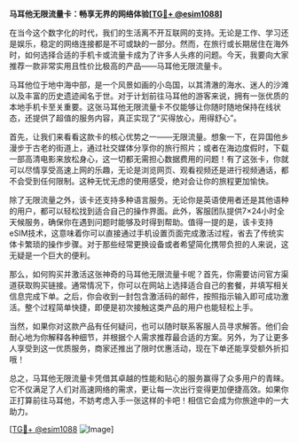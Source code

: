 **马耳他无限流量卡：畅享无界的网络体验[[TG💪+ @esim1088](https://t.me/s/esim1088)]**

在当今这个数字化的时代，我们的生活离不开互联网的支持。无论是工作、学习还是娱乐，稳定的网络连接都是不可或缺的一部分。然而，在旅行或长期居住在海外时，如何选择合适的手机卡或流量卡成为了许多人头疼的问题。今天，我要向大家推荐一款非常实用且性价比极高的产品——马耳他无限流量卡。

马耳他位于地中海中部，是一个风景如画的小岛国，以其清澈的海水、迷人的沙滩以及丰富的历史遗迹闻名于世。对于计划前往马耳他的游客来说，拥有一张优质的本地手机卡至关重要。这张马耳他无限流量卡不仅能够让你随时随地保持在线状态，还提供了超值的服务内容，真正实现了“买得放心，用得舒心”。

首先，让我们来看看这款卡的核心优势之一——无限流量。想象一下，在异国他乡漫步于古老的街道上，通过社交媒体分享你的旅行照片；或者在海边度假时，下载一部高清电影来放松身心，这一切都无需担心数据费用的问题！有了这张卡，你就可以尽情享受高速上网的乐趣，无论是浏览网页、观看视频还是进行视频通话，都不会受到任何限制。这种无忧无虑的使用感受，绝对会让你的旅程更加愉快。

除了无限流量之外，该卡还支持多种语言服务。无论你是英语使用者还是其他语种的用户，都可以轻松找到适合自己的操作界面。此外，客服团队提供7×24小时全天候服务，确保你在遇到问题时能够及时得到帮助。值得一提的是，该卡支持eSIM技术，这意味着你可以直接通过手机设置页面完成激活过程，省去了传统实体卡繁琐的操作步骤。对于那些经常更换设备或者希望简化携带负担的人来说，这无疑是一个巨大的便利。

那么，如何购买并激活这张神奇的马耳他无限流量卡呢？首先，你需要访问官方渠道获取购买链接。通常情况下，你可以在网站上选择适合自己的套餐，并填写相关信息完成下单。之后，你会收到一封包含激活码的邮件，按照指示输入即可成功激活。整个过程简单快捷，即便是初次接触这类产品的用户也能轻松上手。

当然，如果你对这款产品有任何疑问，也可以随时联系客服人员寻求解答。他们会耐心地为你解释各种细节，并根据个人需求推荐最合适的方案。另外，为了让更多人享受到这一优质服务，商家还推出了限时优惠活动，现在下单还能享受额外折扣哦！

总之，马耳他无限流量卡凭借其卓越的性能和贴心的服务赢得了众多用户的青睐。它不仅满足了人们对高速网络的需求，更让每一次出行变得更加便捷高效。如果你正打算前往马耳他，不妨考虑入手一张这样的卡吧！相信它会成为你旅途中的一大助力。

[[TG💪+ @esim1088](https://t.me/s/esim1088) ![Image](https://i.postimg.cc/4NQfJmqS/Snipaste-2025-05-13-00-14-12.png)]